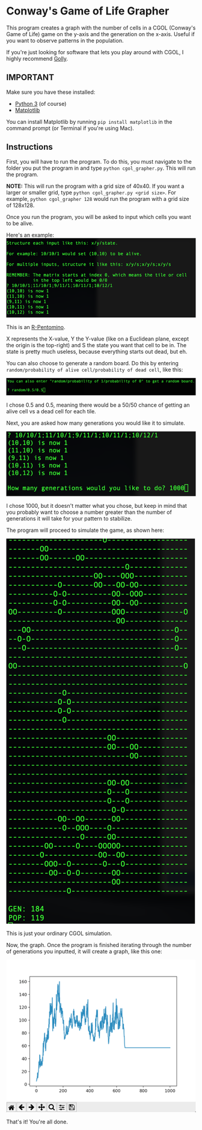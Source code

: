 # Conway's Game of Life Grapher

This program creates a graph with the number of cells in a CGOL (Conway's Game of Life) game on the y-axis and the generation on the x-axis. Useful if you want to observe patterns in the population.

If you're just looking for software that lets you play around with CGOL, I highly recommend [Golly](http://golly.sourceforge.net "Golly").

## IMPORTANT

Make sure you have these installed:
* [Python 3](https://python.org "Python") (of course)
* [Matplotlib](https://matplotlib.org "Matplotlib")

You can install Matplotlib by running `pip install matplotlib` in the command prompt (or Terminal if you're using Mac).

## Instructions

First, you will have to run the program. To do this, you must navigate to the folder you put the program in and type `python cgol_grapher.py`. This will run the program.

**NOTE:** This will run the program with a grid size of 40x40. If you want a larger or smaller grid, type `python cgol_grapher.py <grid size>`. For example, `python cgol_grapher 128` would run the program with a grid size of 128x128.

Once you run the program, you will be asked to input which cells you want to be alive.

Here's an example:
![Instructions](https://github.com/PepperLola/cgol-grapher/blob/master/images/example_r-pentomino.png?raw=true "Instructions")

This is an [R-Pentomino](http://www.conwaylife.com/wiki/R-pentomino "R-Pentomino").

X represents the X-value, Y the Y-value (like on a Euclidean plane, except the origin is the top-right) and S the state you want that cell to be in. The state is pretty much useless, because everything starts out dead, but eh.

You can also choose to generate a random board. Do this by entering `random/probability of alive cell/probability of dead cell`, like this:

![Random Board](https://github.com/PepperLola/cgol-grapher/blob/master/images/random_board.png?raw=true "Random Board")

I chose 0.5 and 0.5, meaning there would be a 50/50 chance of getting an alive cell vs a dead cell for each tile.

Next, you are asked how many generations you would like it to simulate.

![Generations](https://github.com/PepperLola/cgol-grapher/blob/master/images/generations_input.png?raw=true "Generations Input")

I chose 1000, but it doesn't matter what you chose, but keep in mind that you probably want to choose a number greater than the number of generations it will take for your pattern to stabilize.

The program will proceed to simulate the game, as shown here:

![Simulation](https://github.com/PepperLola/cgol-grapher/blob/master/images/simulating_game.png?raw=true "Simulation")

This is just your ordinary CGOL simulation.

Now, the graph.
Once the program is finished iterating through the number of generations you inputted, it will create a graph, like this one:

![Graph](https://github.com/PepperLola/cgol-grapher/blob/master/images/graph.png?raw=true "Graph")

That's it! You're all done.
